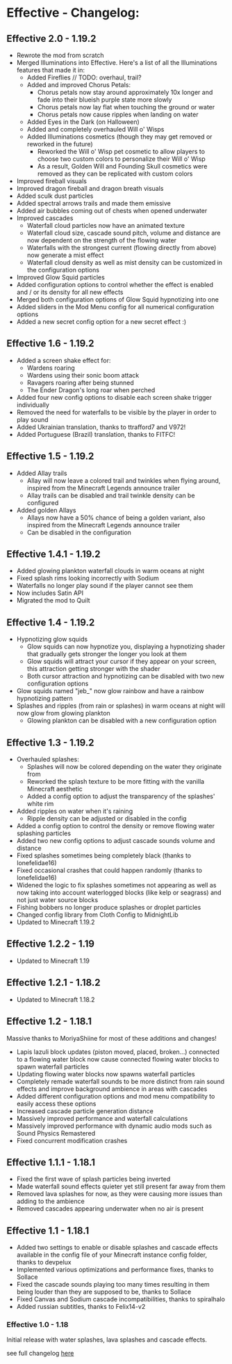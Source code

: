 # Effective - Changelog:

## Effective 2.0 - 1.19.2
- Rewrote the mod from scratch
- Merged Illuminations into Effective. Here's a list of all the Illuminations features that made it in:
  - Added Fireflies // TODO: overhaul, trail?
  - Added and improved Chorus Petals:
      - Chorus petals now stay around approximately 10x longer and fade into their blueish purple state more slowly
      - Chorus petals now lay flat when touching the ground or water
      - Chorus petals now cause ripples when landing on water
  - Added Eyes in the Dark (on Halloween)
  - Added and completely overhauled Will o' Wisps
  - Added Illuminations cosmetics (though they may get removed or reworked in the future)
    - Reworked the Will o' Wisp pet cosmetic to allow players to choose two custom colors to personalize their Will o' Wisp
    - As a result, Golden Will and Founding Skull cosmetics were removed as they can be replicated with custom colors
- Improved fireball visuals
- Improved dragon fireball and dragon breath visuals
- Added sculk dust particles
- Added spectral arrows trails and made them emissive
- Added air bubbles coming out of chests when opened underwater
- Improved cascades
  - Waterfall cloud particles now have an animated texture
  - Waterfall cloud size, cascade sound pitch, volume and distance are now dependent on the strength of the flowing water
  - Waterfalls with the strongest current (flowing directly from above) now generate a mist effect
  - Waterfall cloud density as well as mist density can be customized in the configuration options
- Improved Glow Squid particles
- Added configuration options to control whether the effect is enabled and / or its density for all new effects
- Merged both configuration options of Glow Squid hypnotizing into one
- Added sliders in the Mod Menu config for all numerical configuration options
- Added a new secret config option for a new secret effect :)

## Effective 1.6 - 1.19.2
- Added a screen shake effect for:
  - Wardens roaring
  - Wardens using their sonic boom attack
  - Ravagers roaring after being stunned
  - The Ender Dragon's long roar when perched
- Added four new config options to disable each screen shake trigger individually
- Removed the need for waterfalls to be visible by the player in order to play sound
- Added Ukrainian translation, thanks to ttrafford7 and V972!
- Added Portuguese (Brazil) translation, thanks to FITFC!

## Effective 1.5 - 1.19.2
- Added Allay trails
  - Allay will now leave a colored trail and twinkles when flying around, inspired from the Minecraft Legends announce trailer
  - Allay trails can be disabled and trail twinkle density can be configured
- Added golden Allays
  - Allays now have a 50% chance of being a golden variant, also inspired from the Minecraft Legends announce trailer
  - Can be disabled in the configuration

## Effective 1.4.1 - 1.19.2
- Added glowing plankton waterfall clouds in warm oceans at night
- Fixed splash rims looking incorrectly with Sodium
- Waterfalls no longer play sound if the player cannot see them
- Now includes Satin API
- Migrated the mod to Quilt

## Effective 1.4 - 1.19.2
- Hypnotizing glow squids
  - Glow squids can now hypnotize you, displaying a hypnotizing shader that gradually gets stronger the longer you look at them
  - Glow squids will attract your cursor if they appear on your screen, this attraction getting stronger with the shader
  - Both cursor attraction and hypnotizing can be disabled with two new configuration options
- Glow squids named "jeb_" now glow rainbow and have a rainbow hypnotizing pattern
- Splashes and ripples (from rain or splashes) in warm oceans at night will now glow from glowing plankton
  - Glowing plankton can be disabled with a new configuration option

## Effective 1.3 - 1.19.2
- Overhauled splashes:
  - Splashes will now be colored depending on the water they originate from
  - Reworked the splash texture to be more fitting with the vanilla Minecraft aesthetic
  - Added a config option to adjust the transparency of the splashes' white rim
- Added ripples on water when it's raining
  - Ripple density can be adjusted or disabled in the config
- Added a config option to control the density or remove flowing water splashing particles
- Added two new config options to adjust cascade sounds volume and distance
- Fixed splashes sometimes being completely black (thanks to lonefelidae16)
- Fixed occasional crashes that could happen randomly (thanks to lonefelidae16)
- Widened the logic to fix splashes sometimes not appearing as well as now taking into account waterlogged blocks (like kelp or seagrass) and not just water source blocks
- Fishing bobbers no longer produce splashes or droplet particles
- Changed config library from Cloth Config to MidnightLib
- Updated to Minecraft 1.19.2

## Effective 1.2.2 - 1.19
- Updated to Minecraft 1.19

## Effective 1.2.1 - 1.18.2
- Updated to Minecraft 1.18.2

## Effective 1.2 - 1.18.1
Massive thanks to MoriyaShiine for most of these additions and changes!
- Lapis lazuli block updates (piston moved, placed, broken...) connected to a flowing water block now cause connected flowing water blocks to spawn waterfall particles
- Updating flowing water blocks now spawns waterfall particles
- Completely remade waterfall sounds to be more distinct from rain sound effects and improve background ambience in areas with cascades
- Added different configuration options and mod menu compatibility to easily access these options
- Increased cascade particle generation distance
- Massively improved performance and waterfall calculations
- Massively improved performance with dynamic audio mods such as Sound Physics Remastered
- Fixed concurrent modification crashes

## Effective 1.1.1 - 1.18.1
- Fixed the first wave of splash particles being inverted
- Made waterfall sound effects quieter yet still present far away from them
- Removed lava splashes for now, as they were causing more issues than adding to the ambience
- Removed cascades appearing underwater when no air is present

## Effective 1.1 - 1.18.1
- Added two settings to enable or disable splashes and cascade effects available in the config file of your Minecraft instance config folder, thanks to devpelux
- Implemented various optimizations and performance fixes, thanks to Sollace
- Fixed the cascade sounds playing too many times resulting in them being louder than they are supposed to be, thanks to Sollace
- Fixed Canvas and Sodium cascade incompatibilities, thanks to spiralhalo
- Added russian subtitles, thanks to Felix14-v2

### Effective 1.0 - 1.18
Initial release with water splashes, lava splashes and cascade effects.


see full changelog [here](https://github.com/Ladysnake/Effective/blob/main/CHANGELOG.md "Changelog")
